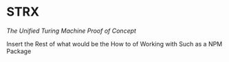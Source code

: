 # STRX
*The Unified Turing Machine Proof of Concept*

Insert the Rest of what would be the How to of Working with Such as a NPM Package